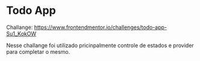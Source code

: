 # Todo App

Challange: https://www.frontendmentor.io/challenges/todo-app-Su1_KokOW

Nesse challange foi utilizado pricinpalmente controle de estados e provider para completar o mesmo.

